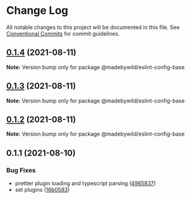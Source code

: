 # Change Log

All notable changes to this project will be documented in this file.
See [Conventional Commits](https://conventionalcommits.org) for commit guidelines.

## [0.1.4](https://github.com/madebywild/eslint-config/compare/@madebywild/eslint-config-base@0.1.3...@madebywild/eslint-config-base@0.1.4) (2021-08-11)

**Note:** Version bump only for package @madebywild/eslint-config-base





## [0.1.3](https://github.com/madebywild/eslint-config/compare/@madebywild/eslint-config-base@0.1.2...@madebywild/eslint-config-base@0.1.3) (2021-08-11)

**Note:** Version bump only for package @madebywild/eslint-config-base





## [0.1.2](https://github.com/madebywild/eslint-config/compare/@madebywild/eslint-config-base@0.1.1...@madebywild/eslint-config-base@0.1.2) (2021-08-11)

**Note:** Version bump only for package @madebywild/eslint-config-base





## 0.1.1 (2021-08-10)


### Bug Fixes

* prettier plugin loading and typescript parsing ([4985837](https://github.com/madebywild/eslint-config/commit/49858376ee32a25e390dbfa58bb3fa5838a3d467))
* set plugins ([16b0583](https://github.com/madebywild/eslint-config/commit/16b058323d37ea6efc609dbf2ccb028874e6f965))
